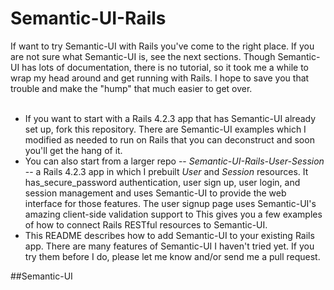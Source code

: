 # Semantic-UI-Rails

If want to try Semantic-UI with Rails you've come to the right place.  If you are not sure what Semantic-UI is, see the next sections. Though Semantic-UI has lots of documentation, there is no tutorial, so it took me a while to wrap my head around and get running with Rails.  I hope to save you that trouble and make the "hump" that much easier to get over.  
<br>
* If you want to start with a Rails 4.2.3 app that has Semantic-UI already set up, fork this repository.  There are Semantic-UI examples which I modified as needed to run on Rails that you can deconstruct and soon you'll get the hang of it. 
* You can also start from a larger repo -- *Semantic-UI-Rails-User-Session* -- a Rails 4.2.3 app in which I prebuilt *User* and *Session* resources.  It has_secure_password authentication, user sign up, user login, and session management and uses Semantic-UI to provide the web interface for those features.  The user signup page uses Semantic-UI's amazing client-side validation support to This gives you a few examples of how to connect Rails RESTful resources to Semantic-UI.
* This README describes how to add Semantic-UI to your existing Rails app.  There are many features of Semantic-UI I haven't tried yet.  If you try them before I do, please let me know and/or send me a pull request.


##Semantic-UI


